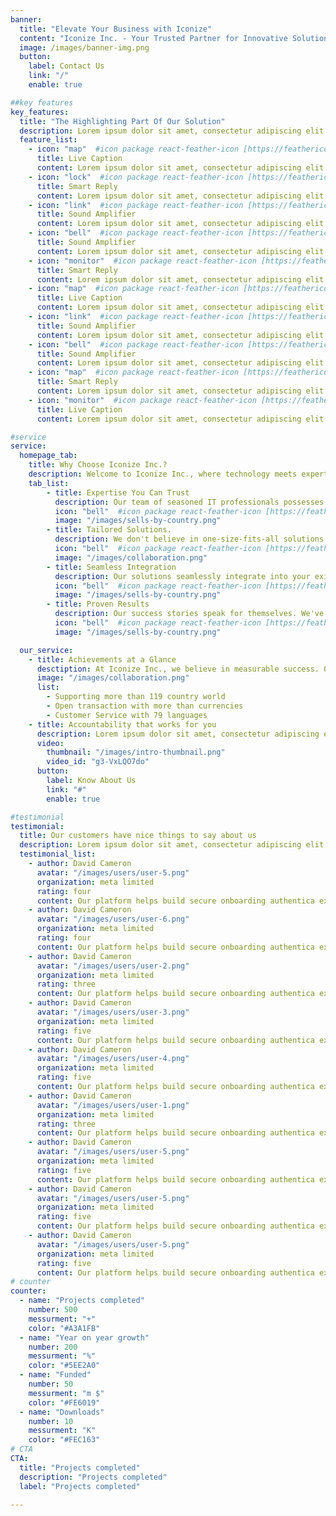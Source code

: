```yaml
---
banner:
  title: "Elevate Your Business with Iconize"
  content: "Iconize Inc. - Your Trusted Partner for Innovative Solutions"
  image: /images/banner-img.png
  button:
    label: Contact Us
    link: "/"
    enable: true

##key features
key_features:
  title: "The Highlighting Part Of Our Solution"
  description: Lorem ipsum dolor sit amet, consectetur adipiscing elit. Morbi egestas Werat viverra id et aliquet. vulputate egestas sollicitudin.
  feature_list:
    - icon: "map"  #icon package react-feather-icon [https://feathericons.com/]
      title: Live Caption
      content: Lorem ipsum dolor sit amet, consectetur adipiscing elit.
    - icon: "lock"  #icon package react-feather-icon [https://feathericons.com/]
      title: Smart Reply
      content: Lorem ipsum dolor sit amet, consectetur adipiscing elit.
    - icon: "link"  #icon package react-feather-icon [https://feathericons.com/]
      title: Sound Amplifier
      content: Lorem ipsum dolor sit amet, consectetur adipiscing elit.
    - icon: "bell"  #icon package react-feather-icon [https://feathericons.com/]
      title: Sound Amplifier
      content: Lorem ipsum dolor sit amet, consectetur adipiscing elit.
    - icon: "monitor"  #icon package react-feather-icon [https://feathericons.com/]
      title: Smart Reply
      content: Lorem ipsum dolor sit amet, consectetur adipiscing elit.
    - icon: "map"  #icon package react-feather-icon [https://feathericons.com/]
      title: Live Caption
      content: Lorem ipsum dolor sit amet, consectetur adipiscing elit.
    - icon: "link"  #icon package react-feather-icon [https://feathericons.com/]
      title: Sound Amplifier
      content: Lorem ipsum dolor sit amet, consectetur adipiscing elit.
    - icon: "bell"  #icon package react-feather-icon [https://feathericons.com/]
      title: Sound Amplifier
      content: Lorem ipsum dolor sit amet, consectetur adipiscing elit.
    - icon: "map"  #icon package react-feather-icon [https://feathericons.com/]
      title: Smart Reply
      content: Lorem ipsum dolor sit amet, consectetur adipiscing elit.
    - icon: "monitor"  #icon package react-feather-icon [https://feathericons.com/]
      title: Live Caption
      content: Lorem ipsum dolor sit amet, consectetur adipiscing elit.

#service
service:
  homepage_tab:
    title: Why Choose Iconize Inc.?
    description: Welcome to Iconize Inc., where technology meets expertise! We are a premier software company specializing in comprehensive IT services and consultation. With a proven track record of success, we empower businesses like yours to thrive in the digital age.
    tab_list:
        - title: Expertise You Can Trust
          description: Our team of seasoned IT professionals possesses a deep understanding of the industry's latest trends and technologies. We stay ahead of the curve to ensure your business remains competitive.
          icon: "bell"  #icon package react-feather-icon [https://feathericons.com/]
          image: "/images/sells-by-country.png"
        - title: Tailored Solutions.
          description: We don't believe in one-size-fits-all solutions. At Iconize Inc., we take the time to understand your unique challenges and goals. Then, we craft customized strategies that precisely fit your needs.
          icon: "bell"  #icon package react-feather-icon [https://feathericons.com/]
          image: "/images/collaboration.png"
        - title: Seamless Integration
          description: Our solutions seamlessly integrate into your existing systems, minimizing disruption and maximizing efficiency. We make technology work for you, not the other way around.
          icon: "bell"  #icon package react-feather-icon [https://feathericons.com/]
          image: "/images/sells-by-country.png"
        - title: Proven Results
          description: Our success stories speak for themselves. We've helped numerous businesses achieve remarkable growth, streamline operations, and enhance their overall IT capabilities.
          icon: "bell"  #icon package react-feather-icon [https://feathericons.com/]
          image: "/images/sells-by-country.png"

  our_service:
    - title: Achievements at a Glance
      desctiption: At Iconize Inc., we believe in measurable success. Our commitment to excellence is reflected in the numbers - real, tangible results that showcase our dedication to helping businesses thrive in the digital world.
      image: "/images/collaboration.png"
      list:
        - Supporting more than 119 country world
        - Open transaction with more than currencies
        - Customer Service with 79 languages
    - title: Accountability that works for you
      description: Lorem ipsum dolor sit amet, consectetur adipiscing elit. Morbi egestas Werat viverra id et aliquet. vulputate egestas sollicitudin.
      video:
        thumbnail: "/images/intro-thumbnail.png"
        video_id: "g3-VxLQO7do"
      button:
        label: Know About Us
        link: "#"
        enable: true

#testimonial
testimonial:
  title: Our customers have nice things to say about us
  description: Lorem ipsum dolor sit amet, consectetur adipiscing elit. Morbi egestas Werat viverra id et aliquet. vulputate egestas sollicitudin.
  testimonial_list:
    - author: David Cameron
      avatar: "/images/users/user-5.png"
      organization: meta limited
      rating: four
      content: Our platform helps build secure onboarding authentica experiences & engage your users. We build .
    - author: David Cameron
      avatar: "/images/users/user-6.png"
      organization: meta limited
      rating: four
      content: Our platform helps build secure onboarding authentica experiences & engage your users. We build .
    - author: David Cameron
      avatar: "/images/users/user-2.png"
      organization: meta limited
      rating: three
      content: Our platform helps build secure onboarding authentica experiences & engage your users. We build .
    - author: David Cameron
      avatar: "/images/users/user-3.png"
      organization: meta limited
      rating: five
      content: Our platform helps build secure onboarding authentica experiences & engage your users. We build .
    - author: David Cameron
      avatar: "/images/users/user-4.png"
      organization: meta limited
      rating: five
      content: Our platform helps build secure onboarding authentica experiences & engage your users. We build .
    - author: David Cameron
      avatar: "/images/users/user-1.png"
      organization: meta limited
      rating: three
      content: Our platform helps build secure onboarding authentica experiences & engage your users. We build .
    - author: David Cameron
      avatar: "/images/users/user-5.png"
      organization: meta limited
      rating: five
      content: Our platform helps build secure onboarding authentica experiences & engage your users. We build .
    - author: David Cameron
      avatar: "/images/users/user-5.png"
      organization: meta limited
      rating: five
      content: Our platform helps build secure onboarding authentica experiences & engage your users. We build .
    - author: David Cameron
      avatar: "/images/users/user-5.png"
      organization: meta limited
      rating: five
      content: Our platform helps build secure onboarding authentica experiences & engage your users. We build .
# counter
counter:
  - name: "Projects completed"
    number: 500
    messurment: "+"
    color: "#A3A1FB"
  - name: "Year on year growth"
    number: 200
    messurment: "%"
    color: "#5EE2A0"
  - name: "Funded"
    number: 50
    messurment: "m $"
    color: "#FE6019"
  - name: "Downloads"
    number: 10
    messurment: "K"
    color: "#FEC163"
# CTA
CTA:
  title: "Projects completed"
  description: "Projects completed"
  label: "Projects completed"
    
---
```

